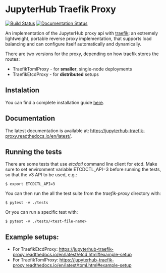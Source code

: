 
# JupyterHub Traefik Proxy

[![Build Status](https://travis-ci.org/jupyterhub/traefik-proxy.svg?branch=master)](https://travis-ci.org/jupyterhub/traefik-proxy)
[![Documentation Status](https://readthedocs.org/projects/jupyterhub-traefik-proxy/badge/?version=latest)](https://jupyterhub-traefik-proxy.readthedocs.io/en/latest/?badge=latest)

An implementation of the JupyterHub proxy api with [traefik](https://traefik.io): an extremely lightweight,
portable reverse proxy implementation, that supports load balancing and can configure itself automatically and dynamically.

There are two versions for the proxy, depending on how traefik stores the routes:

* TraefikTomlProxy - for **smaller**, single-node deployments
* TraefikEtcdProxy - for **distributed** setups

## Instalation
You can find a complete installation guide [here](https://jupyterhub-traefik-proxy.readthedocs.io/en/latest/install.html).


## Documentation
The latest documentation is available at: https://jupyterhub-traefik-proxy.readthedocs.io/en/latest/.

## Running the tests
There are some tests that use *etcdctl* command line client for etcd.
Make sure to set environment variable ETCDCTL_API=3 before running the tests, so that the v3 API to be used, e.g.:

```
$ export ETCDCTL_API=3
```
You can then run the all the test suite from the *traefik-proxy* directory with:

```
$ pytest -v ./tests
```
Or you can run a specific test with:

```
$ pytest -v ./tests/<test-file-name>
```

## Example setups:
* For TraefikEtcdProxy: https://jupyterhub-traefik-proxy.readthedocs.io/en/latest/etcd.html#example-setup
* For TraefikTomlProxy: https://jupyterhub-traefik-proxy.readthedocs.io/en/latest/toml.html#example-setup

